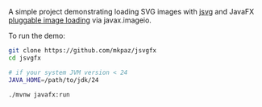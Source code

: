 A simple project demonstrating loading SVG images with [jsvg](https://github.com/weisJ/jsvg)
and JavaFX [pluggable image loading](https://bugs.openjdk.org/browse/JDK-8306707) via javax.imageio.

To run the demo:

```sh
git clone https://github.com/mkpaz/jsvgfx
cd jsvgfx

# if your system JVM version < 24
JAVA_HOME=/path/to/jdk/24

./mvnw javafx:run
```
